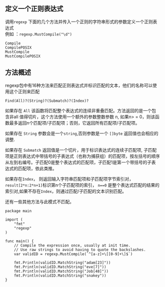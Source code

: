 ## 定义一个正则表达式

调用`regexp` 下面的几个方法并传入一个正则的字符串形式的参数定义一个正则表达式  
例如 ：`regexp.MustCompile("\d")`

    
    
    Compile
    CompilePOSIX
    MustCompile
    MustCompilePOSIX

## 方法概述

regexp包中有16种方法来匹配正则表达式并标识匹配的文本，他们的名称可以使用这个正则来匹配

    
    
    Find(All)?(String)?(Submatch)?(Index)?

如果存在 `All` 该函数将匹配整个表达式的连续非重叠匹配。方法返回的是一个包含非all 值得切片，这个方法使用一个额外的参数整数参数 n, 如果n> =
0，则该函数最多返回n个匹配项/子匹配项；否则，它返回所有匹配项/子匹配项。

如果存在 `String` 参数会是一个`string`,否则参数是一个 `[]byte` 返回值也会相应的调整.

如果存在 `Submatch` 返回值是一个切片，用于标识表达式的连续子匹配项,
子匹配项是正则表达式中带括号的子表达式（也称为捕获组）的匹配项，按左括号的顺序从左到右编号。子匹配0是整个表达式的匹配项，子匹配1是第一个带括号的子表达式的匹配项，依此类推。

如果存在`Index`， 则返回输入字符串匹配项和子匹配项字节索引对，`result[2*n:2*n+1]`标识第n个子匹配项的索引， `n==0`
是整个表达式匹配的结果的索引对,如果不存在`Index`，则通过匹配/子匹配的文本识别匹配。

还有一些其他方法与此模式不匹配。

    
    
    package main
    
    import (
        "fmt"
        "regexp"
    )
    
    func main() {
        // Compile the expression once, usually at init time.
        // Use raw strings to avoid having to quote the backslashes.
        var validID = regexp.MustCompile(`^[a-z]+\[[0-9]+\]$`)
    
        fmt.Println(validID.MatchString("adam[23]"))
        fmt.Println(validID.MatchString("eve[7]"))
        fmt.Println(validID.MatchString("Job[48]"))
        fmt.Println(validID.MatchString("snakey"))
    }

